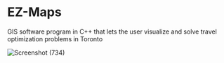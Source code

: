 # EZ-Maps
GIS software program in C++ that lets the user visualize and solve travel optimization problems in Toronto

![Screenshot (734)](https://user-images.githubusercontent.com/68967290/197372276-6c8d7109-d569-47d0-9f67-556b263e7742.png)
